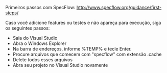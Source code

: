 Primeiros passos com SpecFlow:
http://www.specflow.org/guidance/first-steps/

Caso você adicione features ou testes e não apareça para execução, siga os seguintes passos:
* Saia do Visual Studio
* Abra o Windows Explorer
* Na barra de endereços, informe %TEMP% e tecle Enter.
* Procure arquivos que comecem com "specflow" com extensão .cache
* Delete todos esses arquivos
* Abra seu projeto no Visual Studio novamente